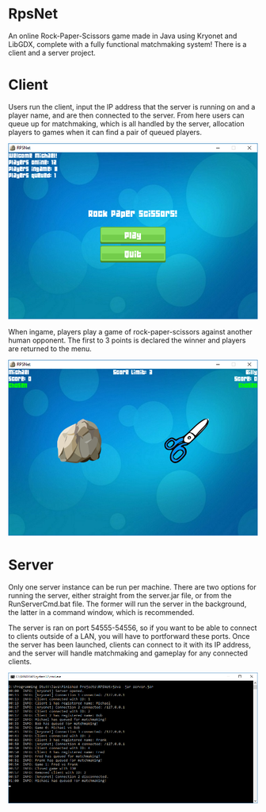 # RpsNet
An online Rock-Paper-Scissors game made in Java using Kryonet and LibGDX, complete with a fully functional matchmaking system!
There is a client and a server project.

# Client
Users run the client, input the IP address that the server is running on and a player name, and are then connected to the server.
From here users can queue up for matchmaking, which is all handled by the server, allocation players to games when it can find a pair of queued players.

![Menu screenshot](screenshots/screenshot1.png)

When ingame, players play a game of rock-paper-scissors against another human opponent. The first to 3 points is declared the winner and players are returned to the menu.

![Ingame screenshot](screenshots/screenshot2.png)

# Server
Only one server instance can be run per machine.
There are two options for running the server, either straight from the server.jar file, or from the RunServerCmd.bat file.
The former will run the server in the background, the latter in a command window, which is recommended.

The server is ran on port 54555-54556, so if you want to be able to connect to clients outside of a LAN, you will have to portforward these ports.
Once the server has been launched, clients can connect to it with its IP address, and the server will handle matchmaking and gameplay for any connected clients.

![Ingame screenshot](screenshots/screenshot3.png)
